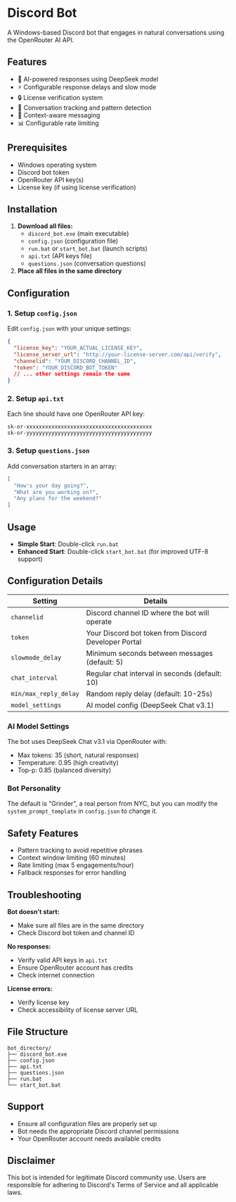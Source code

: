 # Discord Bot

A Windows-based Discord bot that engages in natural conversations using the OpenRouter AI API.

## Features

- 🤖 AI-powered responses using DeepSeek model  
- ⚡ Configurable response delays and slow mode  
- 🔒 License verification system  
- 💬 Conversation tracking and pattern detection  
- 🎯 Context-aware messaging  
- 📊 Configurable rate limiting  

## Prerequisites

- Windows operating system  
- Discord bot token  
- OpenRouter API key(s)  
- License key (if using license verification)  

## Installation

1. **Download all files:**  
    - `discord_bot.exe` (main executable)  
    - `config.json` (configuration file)  
    - `run.bat` or `start_bot.bat` (launch scripts)  
    - `api.txt` (API keys file)  
    - `questions.json` (conversation questions)  
2. **Place all files in the same directory**

## Configuration

### 1. Setup `config.json`

Edit `config.json` with your unique settings:
```json
{
  "license_key": "YOUR_ACTUAL_LICENSE_KEY",
  "license_server_url": "http://your-license-server.com/api/verify",
  "channelid": "YOUR_DISCORD_CHANNEL_ID",
  "token": "YOUR_DISCORD_BOT_TOKEN"
  // ... other settings remain the same
}
```

### 2. Setup `api.txt`

Each line should have one OpenRouter API key:
```
sk-or-xxxxxxxxxxxxxxxxxxxxxxxxxxxxxxxxxxxxxxxx
sk-or-yyyyyyyyyyyyyyyyyyyyyyyyyyyyyyyyyyyyyyyy
```

### 3. Setup `questions.json`

Add conversation starters in an array:
```json
[
  "How's your day going?",
  "What are you working on?",
  "Any plans for the weekend?"
]
```

## Usage

- **Simple Start**: Double-click `run.bat`
- **Enhanced Start**: Double-click `start_bot.bat` (for improved UTF-8 support)

## Configuration Details

| Setting             | Details                                                        |
|---------------------|----------------------------------------------------------------|
| `channelid`         | Discord channel ID where the bot will operate                  |
| `token`             | Your Discord bot token from Discord Developer Portal           |
| `slowmode_delay`    | Minimum seconds between messages (default: 5)                  |
| `chat_interval`     | Regular chat interval in seconds (default: 10)                 |
| `min/max_reply_delay`| Random reply delay (default: 10-25s)                         |
| `model_settings`    | AI model config (DeepSeek Chat v3.1)                           |

### AI Model Settings

The bot uses DeepSeek Chat v3.1 via OpenRouter with:  
- Max tokens: 35 (short, natural responses)  
- Temperature: 0.95 (high creativity)  
- Top-p: 0.85 (balanced diversity)  

### Bot Personality

The default is "Grinder", a real person from NYC, but you can modify the `system_prompt_template` in `config.json` to change it.

## Safety Features

- Pattern tracking to avoid repetitive phrases  
- Context window limiting (60 minutes)  
- Rate limiting (max 5 engagements/hour)  
- Fallback responses for error handling  

## Troubleshooting

**Bot doesn't start:**  
- Make sure all files are in the same directory  
- Check Discord bot token and channel ID  

**No responses:**  
- Verify valid API keys in `api.txt`  
- Ensure OpenRouter account has credits  
- Check internet connection  

**License errors:**  
- Verify license key  
- Check accessibility of license server URL  

## File Structure

```
bot_directory/
├── discord_bot.exe
├── config.json
├── api.txt
├── questions.json
├── run.bat
└── start_bot.bat
```

## Support

- Ensure all configuration files are properly set up  
- Bot needs the appropriate Discord channel permissions  
- Your OpenRouter account needs available credits  

## Disclaimer

This bot is intended for legitimate Discord community use. Users are responsible for adhering to Discord's Terms of Service and all applicable laws.

